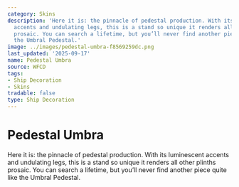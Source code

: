```yaml
---
category: Skins
description: 'Here it is: the pinnacle of pedestal production. With its luminescent
  accents and undulating legs, this is a stand so unique it renders all other plinths
  prosaic. You can search a lifetime, but you’ll never find another piece quite like
  the Umbral Pedestal.'
image: ../images/pedestal-umbra-f8569259dc.png
last_updated: '2025-09-17'
name: Pedestal Umbra
source: WFCD
tags:
- Ship Decoration
- Skins
tradable: false
type: Ship Decoration
---
```


# Pedestal Umbra

Here it is: the pinnacle of pedestal production. With its luminescent accents and undulating legs, this is a stand so unique it renders all other plinths prosaic. You can search a lifetime, but you’ll never find another piece quite like the Umbral Pedestal.


